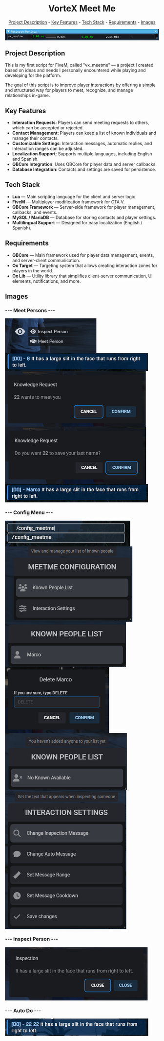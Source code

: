 <h1 align="center">VorteX Meet Me</h1>
<p align="center"><a href="#project-description">Project Description</a> - <a href="#key-features">Key Features</a> - <a href="#technology-stack">Tech Stack</a> - <a href="#requirements">Requirements</a> - <a href="#images">Images</a></p>

<img src="https://github.com/MerciDev/vx_meetme/blob/main/imgs/1.png?raw=true" alt="" align="center" width="auto" height="auto" />

## Project Description

This is my first script for FiveM, called "vx\_meetme" — a project I created based on ideas and needs I personally encountered while playing and developing for the platform.

The goal of this script is to improve player interactions by offering a simple and structured way for players to meet, recognize, and manage relationships in-game.

## Key Features

*   **Interaction Requests**: Players can send meeting requests to others, which can be accepted or rejected.
*   **Contact Management**: Players can keep a list of known individuals and manage their contacts.
*   **Customizable Settings**: Interaction messages, automatic replies, and interaction ranges can be adjusted.
*   **Localization Support**: Supports multiple languages, including English and Spanish.
*   **QBCore Integration**: Uses QBCore for player data and server callbacks.
*   **Database Integration**: Contacts and settings are saved for persistence.

## Tech Stack

*   **Lua** — Main scripting language for the client and server logic.
*   **FiveM** — Multiplayer modification framework for GTA V.
*   **QBCore Framework** — Server-side framework for player management, callbacks, and events.
*   **MySQL / MariaDB** — Database for storing contacts and player settings.
*   **Multilingual Support** — Designed for easy localization (English / Spanish).

## Requirements

*   **QBCore** — Main framework used for player data management, events, and server-client communication.
*   **Ox Target** — Targeting system that allows creating interaction zones for players in the world.
*   **Ox Lib** — Utility library that simplifies client-server communication, UI elements, notifications, and more.

## Images

### --- Meet Persons ---
<img src="https://github.com/MerciDev/vx_meetme/blob/main/imgs/2.png?raw=true" alt="" align="center" width="auto" height="auto" />
<img src="https://github.com/MerciDev/vx_meetme/blob/main/imgs/3.png?raw=true" alt="" align="center" width="auto" height="auto" />
<img src="https://github.com/MerciDev/vx_meetme/blob/main/imgs/4.png?raw=true" alt="" align="center" width="auto" height="auto" />
<img src="https://github.com/MerciDev/vx_meetme/blob/main/imgs/5.png?raw=true" alt="" align="center" width="auto" height="auto" />
<img src="https://github.com/MerciDev/vx_meetme/blob/main/imgs/6.png?raw=true" alt="" align="center" width="auto" height="auto" />

### --- Config Menu ---
<img src="https://github.com/MerciDev/vx_meetme/blob/main/imgs/7.png?raw=true" alt="" align="center" width="auto" height="auto" />
<img src="https://github.com/MerciDev/vx_meetme/blob/main/imgs/8.png?raw=true" alt="" align="center" width="auto" height="auto" />
<img src="https://github.com/MerciDev/vx_meetme/blob/main/imgs/9.png?raw=true" alt="" align="center" width="auto" height="auto" />
<img src="https://github.com/MerciDev/vx_meetme/blob/main/imgs/10.png?raw=true" alt="" align="center" width="auto" height="auto" />
<img src="https://github.com/MerciDev/vx_meetme/blob/main/imgs/11.png?raw=true" alt="" align="center" width="auto" height="auto" />
<img src="https://github.com/MerciDev/vx_meetme/blob/main/imgs/12.png?raw=true" alt="" align="center" width="auto" height="auto" />

### --- Inspect Person ---
<img src="https://github.com/MerciDev/vx_meetme/blob/main/imgs/13.png?raw=true" alt="" align="center" width="auto" height="auto" />

### --- Auto Do ---
<img src="https://github.com/MerciDev/vx_meetme/blob/main/imgs/14.png?raw=true" alt="" align="center" width="auto" height="auto" />